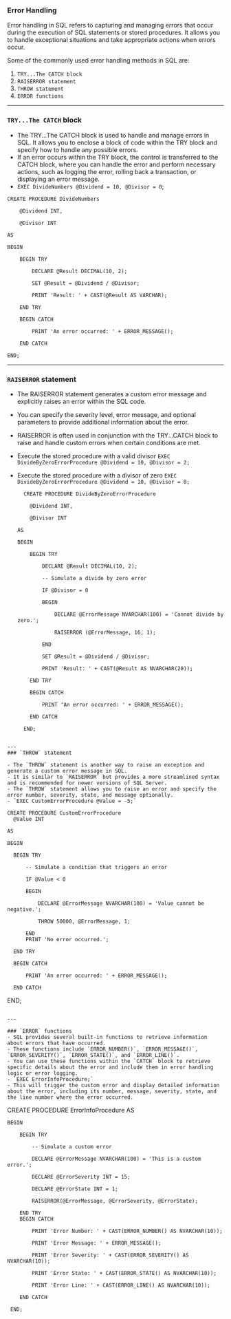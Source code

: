 ### Error Handling

Error handling in SQL refers to capturing and managing errors that occur during the execution of SQL statements or stored procedures.
It allows you to handle exceptional situations and take appropriate actions when errors occur. 

Some of the commonly used error handling methods in SQL are:
 1. `TRY...The CATCH block `
 2. `RAISERROR statement`
 3. `THROW statement `
 4.  `ERROR functions`

---
### `TRY...The CATCH` block
- The TRY...The CATCH block is used to handle and manage errors in SQL. It allows you to enclose a block of code within the TRY block and specify how to handle any possible errors.
- If an error occurs within the TRY block, the control is transferred to the CATCH block, where you can handle the error and perform necessary actions, such as logging the error, rolling back a transaction, or displaying an error message.
- `EXEC DivideNumbers @Dividend = 10, @Divisor = 0`;

```
CREATE PROCEDURE DivideNumbers

    @Dividend INT,

    @Divisor INT

AS

BEGIN

    BEGIN TRY

        DECLARE @Result DECIMAL(10, 2);

        SET @Result = @Dividend / @Divisor;

        PRINT 'Result: ' + CAST(@Result AS VARCHAR);

    END TRY

    BEGIN CATCH

        PRINT 'An error occurred: ' + ERROR_MESSAGE();

    END CATCH

END;
```
---

### `RAISERROR` statement
- The RAISERROR statement generates a custom error message and explicitly raises an error within the SQL code.
- You can specify the severity level, error message, and optional parameters to provide additional information about the error.
- RAISERROR is often used in conjunction with the TRY...CATCH block to raise and handle custom errors when certain conditions are met.
- Execute the stored procedure with a valid divisor `EXEC DivideByZeroErrorProcedure @Dividend = 10, @Divisor = 2;`
- Execute the stored procedure with a divisor of zero `EXEC DivideByZeroErrorProcedure @Dividend = 10, @Divisor = 0;`

  ```
    CREATE PROCEDURE DivideByZeroErrorProcedure
  
      @Dividend INT,
  
      @Divisor INT
  
  AS
  
  BEGIN
  
      BEGIN TRY
  
          DECLARE @Result DECIMAL(10, 2);
  
          -- Simulate a divide by zero error
  
          IF @Divisor = 0
  
          BEGIN
  
              DECLARE @ErrorMessage NVARCHAR(100) = 'Cannot divide by zero.';
  
              RAISERROR (@ErrorMessage, 16, 1);
  
          END
        
          SET @Result = @Dividend / @Divisor;
  
          PRINT 'Result: ' + CAST(@Result AS NVARCHAR(20));
  
      END TRY
  
      BEGIN CATCH
  
          PRINT 'An error occurred: ' + ERROR_MESSAGE();
  
      END CATCH
  
    END;
 ```

---
### `THROW` statement

- The `THROW` statement is another way to raise an exception and generate a custom error message in SQL.
- It is similar to `RAISERROR` but provides a more streamlined syntax and is recommended for newer versions of SQL Server.
- The `THROW` statement allows you to raise an error and specify the error number, severity, state, and message optionally.
- `EXEC CustomErrorProcedure @Value = -5;`

```
    CREATE PROCEDURE CustomErrorProcedure
      @Value INT
  
    AS
  
    BEGIN
  
      BEGIN TRY
  
          -- Simulate a condition that triggers an error
  
          IF @Value < 0
  
          BEGIN
  
              DECLARE @ErrorMessage NVARCHAR(100) = 'Value cannot be negative.';
  
              THROW 50000, @ErrorMessage, 1;
  
          END
          PRINT 'No error occurred.';
  
      END TRY
  
      BEGIN CATCH
  
          PRINT 'An error occurred: ' + ERROR_MESSAGE();
  
      END CATCH
   END;
 ```

---

### `ERROR` functions
- SQL provides several built-in functions to retrieve information about errors that have occurred.
- These functions include `ERROR_NUMBER()`, `ERROR_MESSAGE()`, `ERROR_SEVERITY()`, `ERROR_STATE()`, and `ERROR_LINE()`.
- You can use these functions within the `CATCH` block to retrieve specific details about the error and include them in error handling logic or error logging.
- `EXEC ErrorInfoProcedure;`
- This will trigger the custom error and display detailed information about the error, including its number, message, severity, state, and the line number where the error occurred.

```
  CREATE PROCEDURE ErrorInfoProcedure
    AS
    
    BEGIN
    
        BEGIN TRY
    
            -- Simulate a custom error
    
            DECLARE @ErrorMessage NVARCHAR(100) = 'This is a custom error.';
    
            DECLARE @ErrorSeverity INT = 15;
    
            DECLARE @ErrorState INT = 1;
    
            RAISERROR(@ErrorMessage, @ErrorSeverity, @ErrorState);
    
        END TRY
        BEGIN CATCH
    
            PRINT 'Error Number: ' + CAST(ERROR_NUMBER() AS NVARCHAR(10));
    
            PRINT 'Error Message: ' + ERROR_MESSAGE();
    
            PRINT 'Error Severity: ' + CAST(ERROR_SEVERITY() AS NVARCHAR(10));
    
            PRINT 'Error State: ' + CAST(ERROR_STATE() AS NVARCHAR(10));
    
            PRINT 'Error Line: ' + CAST(ERROR_LINE() AS NVARCHAR(10));
    
        END CATCH
    
     END;
 ```


